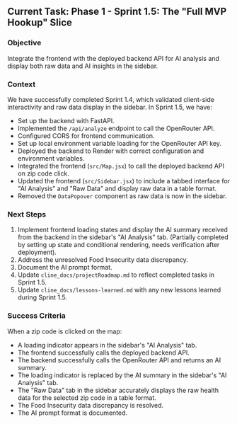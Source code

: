 ## Current Task: Phase 1 - Sprint 1.5: The "Full MVP Hookup" Slice

### Objective
Integrate the frontend with the deployed backend API for AI analysis and display both raw data and AI insights in the sidebar.

### Context
We have successfully completed Sprint 1.4, which validated client-side interactivity and raw data display in the sidebar. In Sprint 1.5, we have:

- Set up the backend with FastAPI.
- Implemented the `/api/analyze` endpoint to call the OpenRouter API.
- Configured CORS for frontend communication.
- Set up local environment variable loading for the OpenRouter API key.
- Deployed the backend to Render with correct configuration and environment variables.
- Integrated the frontend (`src/Map.jsx`) to call the deployed backend API on zip code click.
- Updated the frontend (`src/Sidebar.jsx`) to include a tabbed interface for "AI Analysis" and "Raw Data" and display raw data in a table format.
- Removed the `DataPopover` component as raw data is now in the sidebar.

### Next Steps
1. Implement frontend loading states and display the AI summary received from the backend in the sidebar's "AI Analysis" tab. (Partially completed by setting up state and conditional rendering, needs verification after deployment).
2. Address the unresolved Food Insecurity data discrepancy.
3. Document the AI prompt format.
4. Update `cline_docs/projectRoadmap.md` to reflect completed tasks in Sprint 1.5.
5. Update `cline_docs/lessons-learned.md` with any new lessons learned during Sprint 1.5.

### Success Criteria
When a zip code is clicked on the map:
- A loading indicator appears in the sidebar's "AI Analysis" tab.
- The frontend successfully calls the deployed backend API.
- The backend successfully calls the OpenRouter API and returns an AI summary.
- The loading indicator is replaced by the AI summary in the sidebar's "AI Analysis" tab.
- The "Raw Data" tab in the sidebar accurately displays the raw health data for the selected zip code in a table format.
- The Food Insecurity data discrepancy is resolved.
- The AI prompt format is documented.
